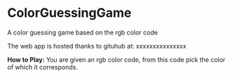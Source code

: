 # ColorGuessingGame
A color guessing game based on the rgb color code

The web app is hosted thanks to gituhub at: xxxxxxxxxxxxxxx

<b>How to Play:</b> You are given an rgb color code, from this code pick the color of which it corresponds.
